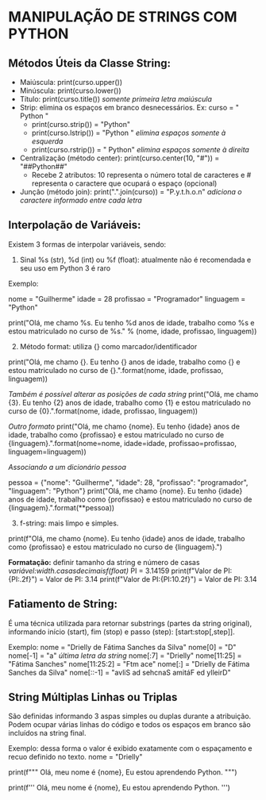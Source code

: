 # MANIPULAÇÃO DE STRINGS COM PYTHON

## Métodos Úteis da Classe String:

- Maiúscula: print(curso.upper())
- Minúscula: print(curso.lower())
- Título: print(curso.title()) *somente primeira letra maiúscula*
- Strip: elimina os espaços em branco desnecessários. Ex: curso = "   Python  "
	- print(curso.strip()) = "Python"
	- print(curso.lstrip()) = "Python  " *elimina espaços somente à esquerda*
	- print(curso.rstrip()) = "   Python" *elimina espaços somente à direita*
- Centralização (método center): print(curso.center(10, "#")) = "##Python##" 
	- Recebe 2 atributos: 10 representa o número total de caracteres e # representa o caractere que ocupará o espaço (opcional)
- Junção (método join): print(".".join(curso)) = "P.y.t.h.o.n" *adiciona o caractere informado entre cada letra*

## Interpolação de Variáveis:

Existem 3 formas de interpolar variáveis, sendo:
1. Sinal %s (str), %d (int) ou %f (float): atualmente não é recomendada e seu uso em Python 3 é raro

Exemplo:

nome = "Guilherme"
idade = 28
profissao = "Programador"
linguagem = "Python"

print("Olá, me chamo %s. Eu tenho %d anos de idade, trabalho como %s e estou matriculado no curso de %s." % (nome, idade, profissao, linguagem))

2. Método format: utiliza {} como marcador/identificador

print("Olá, me chamo {}. Eu tenho {} anos de idade, trabalho como {} e estou matriculado no curso de {}.".format(nome, idade, profissao, linguagem))

*Também é possível alterar as posições de cada string*
print("Olá, me chamo {3}. Eu tenho {2} anos de idade, trabalho como {1} e estou matriculado no curso de {0}.".format(nome, idade, profissao, linguagem))

*Outro formato*
print("Olá, me chamo {nome}. Eu tenho {idade} anos de idade, trabalho como {profissao} e estou matriculado no curso de {linguagem}.".format(nome=nome, idade=idade, profissao=profissao, linguagem=linguagem))

*Associando a um dicionário pessoa*

pessoa = {"nome": "Guilherme", "idade": 28, "profissao": "programador",  "linguagem": "Python"}
print("Olá, me chamo {nome}. Eu tenho {idade} anos de idade, trabalho como {profissao} e estou matriculado no curso de {linguagem}.".format(**pessoa))

3. f-string: mais limpo e simples.

print(f"Olá, me chamo {nome}. Eu tenho {idade} anos de idade, trabalho como {profissao} e estou matriculado no curso de {linguagem}.")

**Formatação:** definir tamanho da string e número de casas *variável:width.casasdecimaisf(float)*
PI = 3.14159
print(f"Valor de PI:{PI:.2f}") = Valor de PI: 3.14 
print(f"Valor de PI:{PI:10.2f}") = Valor de PI:           3.14

## Fatiamento de String:

É uma técnica utilizada para retornar substrings (partes da string original), informando início (start), fim (stop) e passo (step): [start:stop[,step]].

Exemplo:
nome = "Drielly de Fátima Sanches da Silva"
nome[0] = "D"
nome[-1] = "a" *última letra da string*
nome[:7] = "Drielly"
nome[11:25] = "Fátima Sanches"
nome[11:25:2] = "Ftm ace"
nome[:] = "Drielly de Fátima Sanches da Silva"
nome[::-1] = "avliS ad sehcnaS amitáF ed ylleirD"


## String Múltiplas Linhas ou Triplas

São definidas informando 3 aspas simples ou duplas durante a atribuição. Podem ocupar várias linhas do código e todos os espaços em branco são incluídos na string final.

Exemplo: dessa forma o valor é exibido exatamente com o espaçamento e recuo definido no texto.
nome = "Drielly"

print(f"""
Olá, meu nome é {nome},
Eu estou aprendendo Python.
""")

print(f'''
Olá, meu nome é {nome},
Eu estou aprendendo Python.
''')
